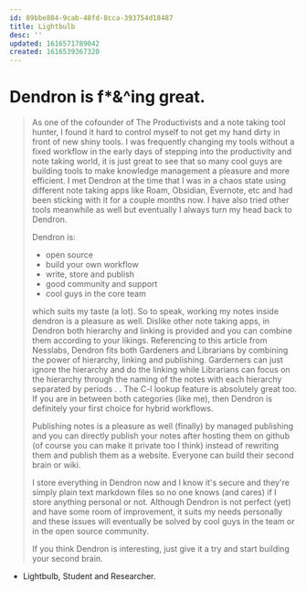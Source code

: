 ```yaml
---
id: 89bbe884-9cab-48fd-8cca-393754d18487
title: Lightbulb
desc: ''
updated: 1616571789042
created: 1616539367320
---
```


# Dendron is f*&^ing great. 

>As one of the cofounder of The Productivists and a note taking tool hunter, I found it hard to control myself to not get my hand dirty in front of new shiny tools. I was frequently changing my tools without a fixed workflow in the early days of stepping into the productivity and note taking world, it is just great to see that so many cool guys are building tools to make knowledge management a pleasure and more efficient. I met Dendron at the time that I was in a chaos state using different note taking apps like Roam, Obsidian, Evernote, etc and had been sticking with it for a couple months now. I have also tried other tools meanwhile as well but eventually I always turn my head back to Dendron.
>
>Dendron is:
>
> - open source
> - build your own workflow
> - write, store and publish
> - good community and support
> - cool guys in the core team
>
> which suits my taste (a lot). So to speak, working my notes inside dendron is a pleasure as well. Dislike other note taking apps, in Dendron both hierarchy and linking is provided and you can combine them according to your likings. Referencing to this article from Nesslabs, Dendron fits both Gardeners and Librarians by combining the power of hierarchy, linking and publishing. Garderners can just ignore the hierarchy and do the linking while Librarians can focus on the hierarchy through the naming of the notes with each hierarchy separated by periods . . The C-l lookup feature is absolutely great too. If you are in between both categories (like me), then Dendron is definitely your first choice for hybrid workflows.
>
>Publishing notes is a pleasure as well (finally) by managed publishing and you can directly publish your notes after hosting them on github (of course you can make it private too I think) instead of rewriting them and publish them as a website. Everyone can build their second brain or wiki.
>
>I store everything in Dendron now and I know it's secure and they're simply plain text markdown files so no one knows (and cares) if I store anything personal or not. Although Dendron is not perfect (yet) and have some room of improvement, it suits my needs personally and these issues will eventually be solved by cool guys in the team or in the open source community.
>
>If you think Dendron is interesting, just give it a try and start building your second brain.

- Lightbulb, Student and Researcher.


